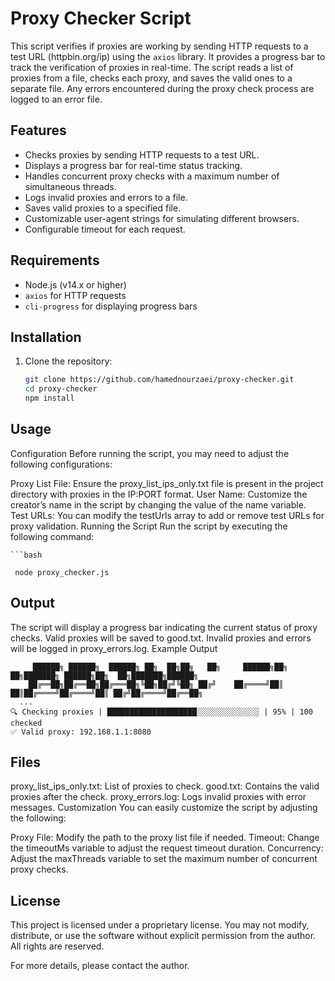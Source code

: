 # Proxy Checker Script

This script verifies if proxies are working by sending HTTP requests to a test URL (httpbin.org/ip) using the `axios` library. It provides a progress bar to track the verification of proxies in real-time. The script reads a list of proxies from a file, checks each proxy, and saves the valid ones to a separate file. Any errors encountered during the proxy check process are logged to an error file.

## Features
- Checks proxies by sending HTTP requests to a test URL.
- Displays a progress bar for real-time status tracking.
- Handles concurrent proxy checks with a maximum number of simultaneous threads.
- Logs invalid proxies and errors to a file.
- Saves valid proxies to a specified file.
- Customizable user-agent strings for simulating different browsers.
- Configurable timeout for each request.

## Requirements
- Node.js (v14.x or higher)
- `axios` for HTTP requests
- `cli-progress` for displaying progress bars

## Installation

1. Clone the repository:
   ```bash
   git clone https://github.com/hamednourzaei/proxy-checker.git
   cd proxy-checker
   npm install


## Usage
Configuration
Before running the script, you may need to adjust the following configurations:

Proxy List File: Ensure the proxy_list_ips_only.txt file is present in the project directory with proxies in the IP:PORT format.
User Name: Customize the creator’s name in the script by changing the value of the name variable.
Test URLs: You can modify the testUrls array to add or remove test URLs for proxy validation.
Running the Script
Run the script by executing the following command:

    ```bash

     node proxy_checker.js
## Output
The script will display a progress bar indicating the current status of proxy checks.
Valid proxies will be saved to good.txt.
Invalid proxies and errors will be logged in proxy_errors.log.
Example Output


 
         ██████╗ ██████╗  ██████╗ ██╗  ██╗██╗   ██╗     ██████╗██╗  ██╗███████╗ ██████╗██╗  ██╗███████╗██████╗
        ██╔══██╗██╔══██╗██╔═══██╗╚██╗██╔╝╚██╗ ██╔╝    ██╔════╝██║  ██║██╔════╝██╔════╝██║ ██╔╝██╔════╝██╔══██╗
      ...
    🔍 Checking proxies | ████████████████████░░░░░░░░░░░░░░ | 95% | 100 checked
    ✅ Valid proxy: 192.168.1.1:8080

## Files
proxy_list_ips_only.txt: List of proxies to check.
good.txt: Contains the valid proxies after the check.
proxy_errors.log: Logs invalid proxies with error messages.
Customization
You can easily customize the script by adjusting the following:

Proxy File: Modify the path to the proxy list file if needed.
Timeout: Change the timeoutMs variable to adjust the request timeout duration.
Concurrency: Adjust the maxThreads variable to set the maximum number of concurrent proxy checks.
## License
This project is licensed under a proprietary license. You may not modify, distribute, or use the software without explicit permission from the author. All rights are reserved.

For more details, please contact the author.
